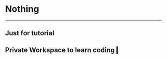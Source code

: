 # Nothing
-------------------------
Just for tutorial
-------------------------
Private Workspace to learn coding👻
-------------------------
